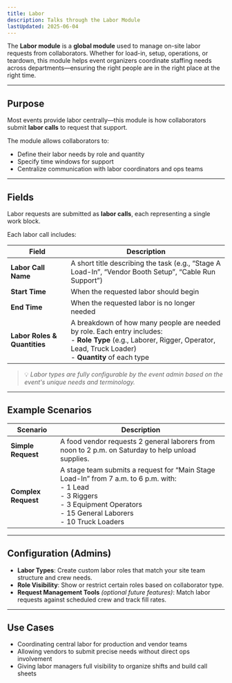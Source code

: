 ```yaml
---
title: Labor
description: Talks through the Labor Module
lastUpdated: 2025-06-04
---
```


The **Labor module** is a **global module** used to manage on-site labor requests from collaborators. Whether for load-in, setup, operations, or teardown, this module helps event organizers coordinate staffing needs across departments—ensuring the right people are in the right place at the right time.

---

## Purpose

Most events provide labor centrally—this module is how collaborators submit **labor calls** to request that support.

The module allows collaborators to:

- Define their labor needs by role and quantity
- Specify time windows for support
- Centralize communication with labor coordinators and ops teams

---

## Fields

Labor requests are submitted as **labor calls**, each representing a single work block.

Each labor call includes:

| Field                        | Description                                                                                                                                                                         |
| ---------------------------- | ----------------------------------------------------------------------------------------------------------------------------------------------------------------------------------- |
| **Labor Call Name**          | A short title describing the task (e.g., “Stage A Load-In”, “Vendor Booth Setup”, “Cable Run Support”)                                                                              |
| **Start Time**               | When the requested labor should begin                                                                                                                                               |
| **End Time**                 | When the requested labor is no longer needed                                                                                                                                        |
| **Labor Roles & Quantities** | A breakdown of how many people are needed by role. Each entry includes: <br> - **Role Type** (e.g., Laborer, Rigger, Operator, Lead, Truck Loader) <br> - **Quantity** of each type |

> 💡 _Labor types are fully configurable by the event admin based on the event's unique needs and terminology._

---

## Example Scenarios

| Scenario            | Description                                                                                                                                                                                        |
| ------------------- | -------------------------------------------------------------------------------------------------------------------------------------------------------------------------------------------------- |
| **Simple Request**  | A food vendor requests 2 general laborers from noon to 2 p.m. on Saturday to help unload supplies.                                                                                                 |
| **Complex Request** | A stage team submits a request for “Main Stage Load-In” from 7 a.m. to 6 p.m. with: <br> - 1 Lead <br> - 3 Riggers <br> - 3 Equipment Operators <br> - 15 General Laborers <br> - 10 Truck Loaders |

---

## Configuration (Admins)

- **Labor Types**: Create custom labor roles that match your site team structure and crew needs.
- **Role Visibility**: Show or restrict certain roles based on collaborator type.
- **Request Management Tools** _(optional future features)_: Match labor requests against scheduled crew and track fill rates.

---

## Use Cases

- Coordinating central labor for production and vendor teams
- Allowing vendors to submit precise needs without direct ops involvement
- Giving labor managers full visibility to organize shifts and build call sheets
